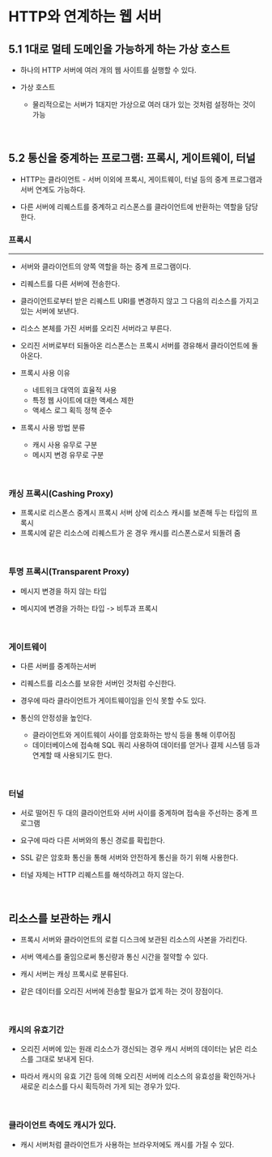 # HTTP와 연계하는 웹 서버

## 5.1 1대로 멀테 도메인을 가능하게 하는 가상 호스트

- 하나의 HTTP 서버에 여러 개의 웹 사이트를 실행할 수 있다.

- 가상 호스트
  - 물리적으로는 서버가 1대지만 가상으로 여러 대가 있는 것처럼 설정하는 것이 가능

<br>

## 5.2 통신을 중계하는 프로그램: 프록시, 게이트웨이, 터널

- HTTP는 클라이언트 - 서버 이외에 프록시, 게이트웨이, 터널 등의 중계 프로그램과 서버 연계도 가능하다.

- 다른 서버에 리퀘스트를 중계하고 리스폰스를 클라이언트에 반환하는 역할을 담당한다.

### **프록시**

---

- 서버와 클라이언트의 양쪽 역할을 하는 중계 프로그램이다.

- 리퀘스트를 다른 서버에 전송한다.

- 클라이언트로부터 받은 리퀘스트 URI를 변경하지 않고 그 다음의 리소스를 가지고 있는 서버에 보낸다.

- 리소스 본체를 가진 서버를 오리진 서버라고 부른다.

- 오리진 서버로부터 되돌아온 리스폰스는 프록시 서버를 경유해서 클라이언트에 돌아온다.

- 프록시 사용 이유

  - 네트워크 대역의 효율적 사용
  - 특정 웹 사이트에 대한 액세스 제한
  - 액세스 로그 획득 정책 준수

- 프록시 사용 방법 분류
  - 캐시 사용 유무로 구분
  - 메시지 변경 유무로 구분

<br>

### 캐싱 프록시(Cashing Proxy)

- 프록시로 리스폰스 중계시 프록시 서버 상에 리소스 캐시를 보존해 두는 타입의 프록시
- 프록시에 같은 리소스에 리퀘스트가 온 경우 캐시를 리스폰스로서 되돌려 줌

<br>

### 투명 프록시(Transparent Proxy)

- 메시지 변경을 하지 않는 타입

- 메시지에 변경을 가하는 타입 -> 비투과 프록시

<br>

### **게이트웨이**

- 다른 서버를 중계하는서버

- 리퀘스트를 리소스를 보유한 서버인 것처럼 수신한다.

- 경우에 따라 클라이언트가 게이트웨이임을 인식 못할 수도 있다.

- 통신의 안정성을 높인다.
  - 클라이언트와 게이트웨이 사이를 암호화하는 방식 등을 통해 이루어짐
  - 데이터베이스에 접속해 SQL 쿼리 사용하여 데이터를 얻거나 결제 시스템 등과 연계할 때 사용되기도 한다.

<br>

### 터널

- 서로 떨어진 두 대의 클라이언트와 서버 사이를 중계하며 접속을 주선하는 중계 프로그램

- 요구에 따라 다른 서버와의 통신 경로를 확립한다.

- SSL 같은 암호화 통신을 통해 서버와 안전하게 통신을 하기 위해 사용한다.

- 터널 자체는 HTTP 리퀘스트를 해석하려고 하지 않는다.

<br>

## 리소스를 보관하는 캐시

- 프록시 서버와 클라이언트의 로컬 디스크에 보관된 리소스의 사본을 가리킨다.

- 서버 액세스를 줄임으로써 통신량과 통신 시간을 절약할 수 있다.

- 캐시 서버는 캐싱 프록시로 분류된다.

- 같은 데이터를 오리진 서버에 전송할 필요가 없게 하는 것이 장점이다.

<br>

### 캐시의 유효기간

- 오리진 서버에 있는 원래 리소스가 갱신되는 경우 캐시 서버의 데이터는 낡은 리소스를 그대로 보내게 된다.

- 따라서 캐시의 유효 기간 등에 의해 오리진 서버에 리소스의 유효성을 확인하거나 새로운 리소스를 다시 획득하러 가게 되는 경우가 있다.

<br>

### 클라이언트 측에도 캐시가 있다.

- 캐시 서버처럼 클라이언트가 사용하는 브라우저에도 캐시를 가질 수 있다.
